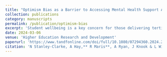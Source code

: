 ```yaml
---
title: "Optimism Bias as a Barrier to Accessing Mental Health Support Amongst Tertiary Students"
collection: publications
category: manuscripts
permalink: /publication/optimism-bias
excerpt: 'Student wellbeing is a key concern for those delivering tertiary education. Tertiary providers such as universities use a range of techniques to support student wellbeing through times of stress. This article reports on one finding from a mixed methods study at two New Zealand universities that explored how students enrolled in agricultural courses saw and managed their wellbeing. The findings demonstrated that students reflected an optimism bias regarding managing their own stress believing most stressful situations would resolve without the need to involve support services. Their intent was that university support services were only to be used in times of mental health crisis. Consequently, students reported that they would not engage with support and education around managing their wellbeing but did find value in learning about how to support others through times of crisis. These findings contribute to knowledge about tertiary students’ attitudes to stress and support services. They have implications for those delivering wellbeing services at tertiary institutions in terms of how best to tailor and deliver services for students experiencing stress.'
date: 2024-03-06
venue: 'Higher Education Research and Development'
paperurl: 'https://www.tandfonline.com/doi/full/10.1080/07294360.2024.2339838'
citation: 'N Stanley-Clarke, A Hay,** R Maris**, A Ryan, J Knook & L Winder. (2024). &quot;Optimism Bias as a Barrier to Accessing Mental Health Support Amongst Tertiary Students.&quot; <i>Higher Education Research and Development 1</i>. 1(1).'
---
```

